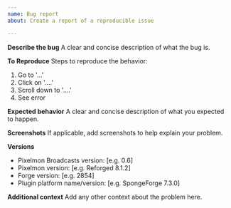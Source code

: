 ```yaml
---
name: Bug report
about: Create a report of a reproducible issue

---
```


**Describe the bug**
A clear and concise description of what the bug is.

**To Reproduce**
Steps to reproduce the behavior:
1. Go to '...'
2. Click on '....'
3. Scroll down to '....'
4. See error

**Expected behavior**
A clear and concise description of what you expected to happen.

**Screenshots**
If applicable, add screenshots to help explain your problem.

**Versions**
 - Pixelmon Broadcasts version: [e.g. 0.6]
 - Pixelmon version: [e.g. Reforged 8.1.2]
 - Forge version: [e.g. 2854]
 - Plugin platform name/version: [e.g. SpongeForge 7.3.0]

**Additional context**
Add any other context about the problem here.
